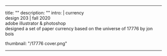 ---

title: ""
description: ""
intro: |
 currency <br>
 design 203 | fall 2020 <br>
 adobe illustrator & photoshop <br>
 designed a set of paper currency based on the universe of 17776 by jon bois

thumbnail: "/17776 cover.png"

---